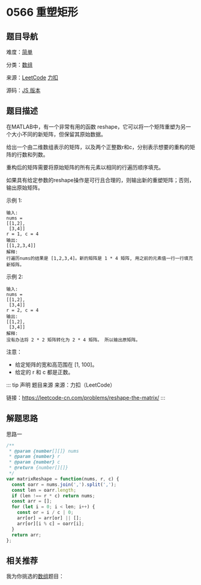 # 0566 重塑矩形


## 题目导航

难度：[简单](/solution/easy/)

分类：[数组](/art/array.html)

来源：[LeetCode](https://leetcode.com/problems/reshape-the-matrix/)  [力扣](https://leetcode-cn.com/problems/reshape-the-matrix/)

源码：[JS 版本](https://github.com/swpuLeo/leetcode/blob/master/src/easy/0566-reshape-the-matrix.js)






## 题目描述

在MATLAB中，有一个非常有用的函数 reshape，它可以将一个矩阵重塑为另一个大小不同的新矩阵，但保留其原始数据。

给出一个由二维数组表示的矩阵，以及两个正整数r和c，分别表示想要的重构的矩阵的行数和列数。

重构后的矩阵需要将原始矩阵的所有元素以相同的行遍历顺序填充。

如果具有给定参数的reshape操作是可行且合理的，则输出新的重塑矩阵；否则，输出原始矩阵。


示例 1:

```
输入:
nums =
[[1,2],
 [3,4]]
r = 1, c = 4
输出:
[[1,2,3,4]]
解释:
行遍历nums的结果是 [1,2,3,4]。新的矩阵是 1 * 4 矩阵, 用之前的元素值一行一行填充新矩阵。
```


示例 2:

```
输入:
nums =
[[1,2],
 [3,4]]
r = 2, c = 4
输出:
[[1,2],
 [3,4]]
解释:
没有办法将 2 * 2 矩阵转化为 2 * 4 矩阵。 所以输出原矩阵。
```


注意：

- 给定矩阵的宽和高范围在 [1, 100]。
- 给定的 r 和 c 都是正数。



::: tip 声明 题目来源
来源：力扣（LeetCode）

链接：https://leetcode-cn.com/problems/reshape-the-matrix/
:::



## 解题思路


思路一

```js
/**
 * @param {number[][]} nums
 * @param {number} r
 * @param {number} c
 * @return {number[][]}
 */
var matrixReshape = function(nums, r, c) {
  const oarr = nums.join(',').split(',');
  const len = oarr.length;
  if (len !== r * c) return nums;
  const arr = [];
  for (let i = 0; i < len; i++) {
    const or = i / c | 0;
    arr[or] = arr[or] || [];
    arr[or][i % c] = oarr[i];
  }
  return arr;
};
```





## 相关推荐

我为你挑选的[数组](/art/array.html)题目：
